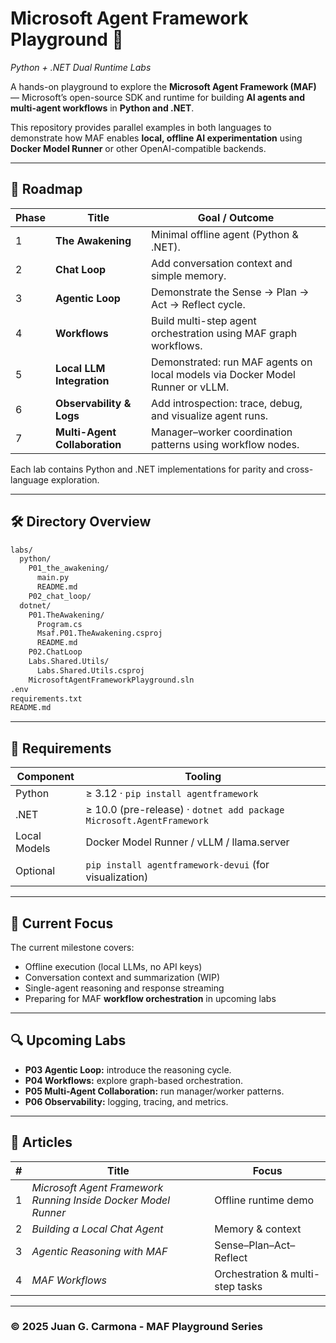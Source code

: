 # Microsoft Agent Framework Playground 🧠

*Python + .NET Dual Runtime Labs*

A hands-on playground to explore the **Microsoft Agent Framework (MAF)** — Microsoft’s open-source SDK and runtime for building **AI agents and multi-agent workflows** in **Python and .NET**.

This repository provides parallel examples in both languages to demonstrate how MAF enables **local, offline AI experimentation** using **Docker Model Runner** or other OpenAI-compatible backends.

---

## 🔰 Roadmap

| Phase | Title                         | Goal / Outcome                                                                |
| ----- | ----------------------------- | ----------------------------------------------------------------------------- |
| 1     | **The Awakening**             | Minimal offline agent (Python & .NET).                                        |
| 2     | **Chat Loop**                 | Add conversation context and simple memory.                                   |
| 3     | **Agentic Loop**              | Demonstrate the Sense → Plan → Act → Reflect cycle.                           |
| 4     | **Workflows**                 | Build multi-step agent orchestration using MAF graph workflows.               |
| 5     | **Local LLM Integration**     | Demonstrated: run MAF agents on local models via Docker Model Runner or vLLM. |
| 6     | **Observability & Logs**      | Add introspection: trace, debug, and visualize agent runs.                    |
| 7     | **Multi-Agent Collaboration** | Manager–worker coordination patterns using workflow nodes.                    |

Each lab contains Python and .NET implementations for parity and cross-language exploration.

---

## 🛠️ Directory Overview

```bash
labs/
  python/
    P01_the_awakening/
      main.py
      README.md
    P02_chat_loop/
  dotnet/
    P01.TheAwakening/
      Program.cs
      Msaf.P01.TheAwakening.csproj
      README.md
    P02.ChatLoop
    Labs.Shared.Utils/
      Labs.Shared.Utils.csproj
    MicrosoftAgentFrameworkPlayground.sln
.env
requirements.txt
README.md
```

---

## 🔌 Requirements

| Component    | Tooling                                                   |
| ------------ | --------------------------------------------------------- |
| Python       | ≥ 3.12 · `pip install agentframework`                     |
| .NET         | ≥ 10.0 (pre-release) · `dotnet add package Microsoft.AgentFramework` |
| Local Models | Docker Model Runner / vLLM / llama.server                       |
| Optional     | `pip install agentframework-devui` (for visualization)    |

---

## 💬 Current Focus

The current milestone covers:

* Offline execution (local LLMs, no API keys)
* Conversation context and summarization (WIP)
* Single-agent reasoning and response streaming
* Preparing for MAF **workflow orchestration** in upcoming labs

---

## 🔍 Upcoming Labs

* **P03 Agentic Loop:** introduce the reasoning cycle.
* **P04 Workflows:** explore graph-based orchestration.
* **P05 Multi-Agent Collaboration:** run manager/worker patterns.
* **P06 Observability:** logging, tracing, and metrics.

---

## 📜 Articles

| # | Title                                                          | Focus                            |
| - | -------------------------------------------------------------- | -------------------------------- |
| 1 | *Microsoft Agent Framework Running Inside Docker Model Runner* | Offline runtime demo             |
| 2 | *Building a Local Chat Agent*                                  | Memory & context                 |
| 3 | *Agentic Reasoning with MAF*                                   | Sense–Plan–Act–Reflect           |
| 4 | *MAF Workflows*                                                | Orchestration & multi-step tasks |

---

### © 2025 Juan G. Carmona - MAF Playground Series





